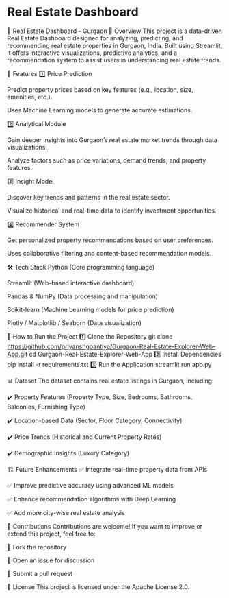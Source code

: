 # Real Estate Dashboard 
🏡 Real Estate Dashboard - Gurgaon
📌 Overview
This project is a data-driven Real Estate Dashboard designed for analyzing, predicting, and recommending real estate properties in Gurgaon, India. Built using Streamlit, it offers interactive visualizations, predictive analytics, and a recommendation system to assist users in understanding real estate trends.

🎯 Features
1️⃣ Price Prediction

Predict property prices based on key features (e.g., location, size, amenities, etc.).

Uses Machine Learning models to generate accurate estimations.

2️⃣ Analytical Module

Gain deeper insights into Gurgaon’s real estate market trends through data visualizations.

Analyze factors such as price variations, demand trends, and property features.

3️⃣ Insight Model

Discover key trends and patterns in the real estate sector.

Visualize historical and real-time data to identify investment opportunities.

4️⃣ Recommender System

Get personalized property recommendations based on user preferences.

Uses collaborative filtering and content-based recommendation models.

🛠️ Tech Stack
Python (Core programming language)

Streamlit (Web-based interactive dashboard)

Pandas & NumPy (Data processing and manipulation)

Scikit-learn (Machine Learning models for price prediction)

Plotly / Matplotlib / Seaborn (Data visualization)

🚀 How to Run the Project
1️⃣ Clone the Repository
git clone https://github.com/priyanshgoantiya/Gurgaon-Real-Estate-Explorer-Web-App.git
cd Gurgaon-Real-Estate-Explorer-Web-App
2️⃣ Install Dependencies
pip install -r requirements.txt
3️⃣ Run the Application
streamlit run app.py


📊 Dataset
The dataset contains real estate listings in Gurgaon, including:

✔️ Property Features (Property Type, Size, Bedrooms, Bathrooms, Balconies, Furnishing Type)

✔️ Location-based Data (Sector, Floor Category, Connectivity)

✔️ Price Trends (Historical and Current Property Rates)

✔️ Demographic Insights (Luxury Category)

🏗️ Future Enhancements
✅ Integrate real-time property data from APIs

✅ Improve predictive accuracy using advanced ML models

✅ Enhance recommendation algorithms with Deep Learning

✅ Add more city-wise real estate analysis

🤝 Contributions
Contributions are welcome! If you want to improve or extend this project, feel free to:

🔹 Fork the repository

🔹 Open an issue for discussion

🔹 Submit a pull request

📜 License
This project is licensed under the Apache License 2.0.
